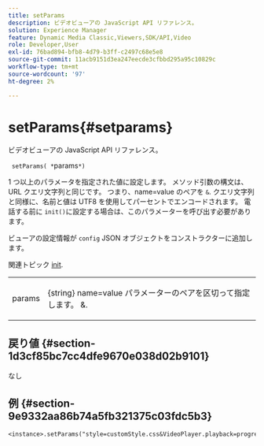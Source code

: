 ```yaml
---
title: setParams
description: ビデオビューアの JavaScript API リファレンス。
solution: Experience Manager
feature: Dynamic Media Classic,Viewers,SDK/API,Video
role: Developer,User
exl-id: 76bad894-bfb8-4d79-b3ff-c2497c68e5e8
source-git-commit: 11acb9151d3ea247eecde3cfbbd295a95c10829c
workflow-type: tm+mt
source-wordcount: '97'
ht-degree: 2%

---
```


# setParams{#setparams}

ビデオビューアの JavaScript API リファレンス。

` setParams( *`params`*)`

1 つ以上のパラメータを指定された値に設定します。 メソッド引数の構文は、URL クエリ文字列と同じです。 つまり、name=value のペアを `&`. クエリ文字列と同様に、名前と値は UTF8 を使用してパーセントでエンコードされます。 電話する前に `init()`に設定する場合は、このパラメーターを呼び出す必要があります。

ビューアの設定情報が `config` JSON オブジェクトをコンストラクターに追加します。

関連トピック [init](../../../c-html5-s7-aem-asset-viewers/c-html5-video-reference/c-html5-video-viewer-20-javascriptapiref/r-html5-video-viewer-20-javascriptapiref-init.md#reference-3b570ba8b35045d6b30fb178c21a66c6).

<table id="table_896DFF34A68A403DB93A6D597461A573"> 
 <tbody> 
  <tr> 
   <td colname="col1"> <p> <span class="codeph"> <span class="varname"> params</span> </span> </p> </td> 
   <td colname="col2"> <p> <span class="codeph"> {string}</span> name=value パラメーターのペアを区切って指定します。 <span class="codeph"> &amp;</span>. </p> </td> 
  </tr> 
 </tbody> 
</table>

## 戻り値 {#section-1d3cf85bc7cc4dfe9670e038d02b9101}

なし

## 例 {#section-9e9332aa86b74a5fb321375c03fdc5b3}

```
<instance>.setParams("style=customStyle.css&VideoPlayer.playback=progressive")
```

